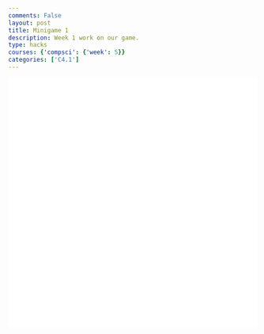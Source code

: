 ```yaml
---
comments: False
layout: post
title: Minigame 1
description: Week 1 work on our game.
type: hacks
courses: {'compsci': {'week': 5}}
categories: ['C4.1']
---
```

<style>
    .container{
        display:block;
        background-color:white;
    }
</style>
<canvas id="display" class="container" height="500px" width="500px"></canvas>

<script type="module">
import Character from "/Group/myScripts/GameScripts/CharacterMovement.js";
import Object from "/Group/myScripts/GameScripts/CreateObject.js";

var canvas = document.getElementById("display");

var myCharacter = new Character();
document.addEventListener("keydown",myCharacter.handleKeydown.bind(myCharacter));
document.addEventListener("keyup",myCharacter.handleKeyup.bind(myCharacter));
var characterSpriteSheet = new Image();
characterSpriteSheet.src = "/Group/images/Game/squidambient-sprite.png";
var myCharacterObject = new Object(characterSpriteSheet,[190,175],[190,175],[0,0],4,1);


var fps = 24;
var active = true;
var animId;
var currentFrame = 0;
var shakeFrame = 0;
function frame(){ //when a frame is updated
    currentFrame = (currentFrame+1)%fps;
    shakeFrame = (shakeFrame+1)%(5*fps);

    var pos = myCharacter.onFrame(fps); //update frame, and get position
    pos = [pos.x,500-pos.y] //fix position
    myCharacterObject.OverridePosition(pos); //update object

    if(currentFrame % Math.round(fps/4) == 0){
        if (myCharacter.moving == false && myCharacter.directionY == 0){ //if moving, and not jumping or crouching
            myCharacterObject.UpdateFrame();
        }
    }
    var shake = [0,0];

    var ctx = canvas.getContext("2d");
    ctx.clearRect(0,0,500,500);


    myCharacterObject.draw(ctx,shake,1); //draw

    // run function again
    setTimeout(function() {if(active==true){animId = requestAnimationFrame(frame)};}, 1000 / fps);
}
frame();

window.addEventListener('keydown', function(e) { //prevent space from moving screen
  if(e.keyCode == 32 && e.target == document.body) {
    e.preventDefault();
  }
});
</script>